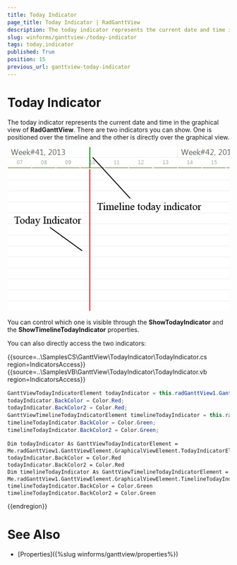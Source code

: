 ```yaml
---
title: Today Indicator
page_title: Today Indicator | RadGanttView
description: The today indicator represents the current date and time in the graphical view of RadGanttView.
slug: winforms/ganttview-/today-indicator
tags: today,indicator
published: True
position: 15
previous_url: ganttview-today-indicator
---
```


# Today Indicator
 
The today indicator represents the current date and time in the graphical view of __RadGanttView__. There are two indicators you can show. One is positioned over the timeline and the other is directly over the graphical view. 

![ganttview-today-indicator 001](images/ganttview-today-indicator001.png)

You can control which one is visible through the __ShowTodayIndicator__ and the __ShowTimelineTodayIndicator__ properties.

You can also directly access the two indicators: 

{{source=..\SamplesCS\GanttView\TodayIndicator\TodayIndicator.cs region=IndicatorsAccess}} 
{{source=..\SamplesVB\GanttView\TodayIndicator\TodayIndicator.vb region=IndicatorsAccess}} 

````C#
GanttViewTodayIndicatorElement todayIndicator = this.radGanttView1.GanttViewElement.GraphicalViewElement.TodayIndicatorElement;
todayIndicator.BackColor = Color.Red;
todayIndicator.BackColor2 = Color.Red;
GanttViewTimelineTodayIndicatorElement timelineTodayIndicator = this.radGanttView1.GanttViewElement.GraphicalViewElement.TimelineTodayIndicatorElement;
timelineTodayIndicator.BackColor = Color.Green;
timelineTodayIndicator.BackColor2 = Color.Green;

````
````VB.NET
Dim todayIndicator As GanttViewTodayIndicatorElement = Me.radGanttView1.GanttViewElement.GraphicalViewElement.TodayIndicatorElement
todayIndicator.BackColor = Color.Red
todayIndicator.BackColor2 = Color.Red
Dim timelineTodayIndicator As GanttViewTimelineTodayIndicatorElement = Me.radGanttView1.GanttViewElement.GraphicalViewElement.TimelineTodayIndicatorElement
timelineTodayIndicator.BackColor = Color.Green
timelineTodayIndicator.BackColor2 = Color.Green

````

{{endregion}} 


# See Also

* [Properties]({%slug winforms/ganttview/properties%})
